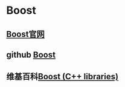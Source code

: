 # Boost 

## [Boost官网](https://www.boost.org/)



## github [Boost](https://github.com/boostorg)



## 维基百科[Boost (C++ libraries)](https://en.wikipedia.org/wiki/Boost_(C%2B%2B_libraries))

